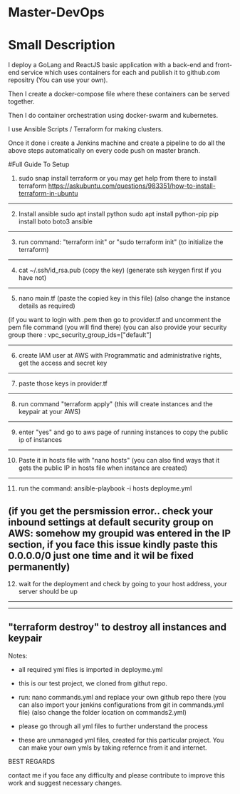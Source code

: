 # Master-DevOps

# Small Description
I deploy a GoLang and ReactJS basic application with a back-end and front-end service which uses containers for each and publish it to github.com repositry (You can use your own).

Then I create a docker-compose file where these containers can be served together.

Then I do container orchestration using docker-swarm and kubernetes.

I use Ansible Scripts / Terraform for making clusters.

Once it done i create a Jenkins machine and create a pipeline to do all the above steps automatically on every code push on master branch.


#Full Guide To Setup

1. sudo snap install terraform
or you may get help from there to install terraform
https://askubuntu.com/questions/983351/how-to-install-terraform-in-ubuntu
-----------------------------------------------------------------------------
2. Install ansible
sudo apt install python
sudo apt install python-pip
pip install boto boto3 ansible
----------------------------------------------------------------------------------------------------------------
3. run command: "terraform init" or "sudo terraform init"
   (to initialize the terraform)
----------------------------------------------------------------------------------------------------------------
4. cat ~/.ssh/id_rsa.pub
   (copy the key)
   (generate ssh keygen first if you have not)
----------------------------------------------------------------------------------------------------------------
5. nano main.tf
   (paste the copied key in this file)
   (also change the instance details as required)

(if you want to login with .pem then go to provider.tf and uncomment the pem file command (you will find there)
(you can also provide your security group there : vpc_security_group_ids=["default"]

----------------------------------------------------------------------------------------------------------------
6. create IAM user at AWS with Programmatic and administrative rights, get the access and secret key
----------------------------------------------------------------------------------------------------------------
7. paste those keys in provider.tf
----------------------------------------------------------------------------------------------------------------
8. run command "terraform apply"
   (this will create instances and the keypair at your AWS)
----------------------------------------------------------------------------------------------------------------
9. enter "yes" and go to aws page of running instances to copy the public ip of instances
----------------------------------------------------------------------------------------------------------------
10. Paste it in hosts file with "nano hosts"
    (you can also find ways that it gets the public IP in hosts file when instance are created)
----------------------------------------------------------------------------------------------------------------
11. run the command:
    ansible-playbook -i hosts deployme.yml

(if you get the persmission error.. check your inbound settings at default security group on AWS:
somehow my groupid was entered in the IP section, if you face this issue kindly paste this 0.0.0.0/0
just one time and it wil be fixed permanently)
----------------------------------------------------------------------------------------------------------------
12. wait for the deployment and check by going to your host address, your server should be up
----------------------------------------------------------------------------------------------------------------
----------------------------------------------------------------------------------------------------------------
"terraform destroy" to destroy all instances and keypair
----------------------------------------------------------------------------------------------------------------

Notes:

- all required yml files is imported in deployme.yml
  

- this is our test project, we cloned from githut repo. 

- run: nano commands.yml and replace your own github repo there
 (you can also import your jenkins configurations from git in commands.yml file)
 (also change the folder location on commands2.yml)

- please go through all yml files to further understand the process

- these are unmanaged yml files, created for this particular project. You can make your own ymls by taking refernce from it and internet. 

BEST REGARDS

contact me if you face any difficulty
and please contribute to improve this work and suggest necessary changes.


